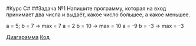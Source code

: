 #Курс C#
##Задача №1
Напишите программу, которая на вход принимает два числа и выдаёт, какое число большее, а какое меньшее.

a = 5; b = 7 -> max = 7
a = 2 b = 10 -> max = 10
a = -9 b = -3 -> max = -3


  [Диагарамма](Project/Seminar01/Home_Work1/Diagram1.png)  [Код](Home_Work1/Zadacha1.cs)
